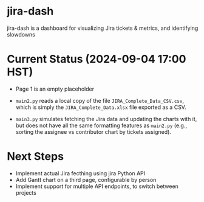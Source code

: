 # jira-dash

jira-dash is a dashboard for visualizing Jira tickets & metrics, and identifying slowdowns

# Current Status (2024-09-04 17:00 HST)

- Page 1 is an empty placeholder

- `main2.py` reads a local copy of the file `JIRA_Complete_Data_CSV.csv`, which is simply the `JIRA_Complete_Data.xlsx` file exported as a CSV. 

- `main3.py` simulates fetching the Jira data and updating the charts with it, but does not have all the same formatting features as `main2.py` (e.g., sorting the assignee vs contributor chart by tickets assigned). 

# Next Steps

- Implement actual Jira fecthing using jira Python API
- Add Gantt chart on a third page, configurable by person
- Implement support for multiple API endpoints, to switch between projects
